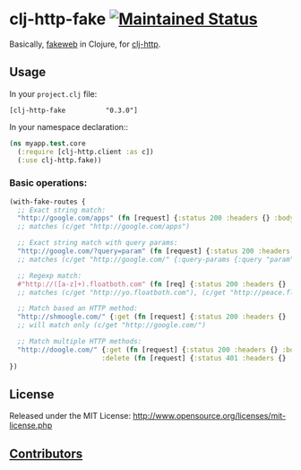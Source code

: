 # clj-http-fake [![Maintained Status](http://stillmaintained.com/myfreeweb/clj-http-fake.png)](http://stillmaintained.com/myfreeweb/clj-http-fake)

Basically, [fakeweb](https://github.com/chrisk/fakeweb) in Clojure, for [clj-http](https://github.com/dakrone/clj-http).

## Usage

In your ```project.clj``` file:

```
[clj-http-fake          "0.3.0"]
```

In your namespace declaration::

```clojure
(ns myapp.test.core
  (:require [clj-http.client :as c])
  (:use clj-http.fake))
```

### Basic operations:

```clojure
(with-fake-routes {
  ;; Exact string match:
  "http://google.com/apps" (fn [request] {:status 200 :headers {} :body "Hey, do I look like Google.com?"})
  ;; matches (c/get "http://google.com/apps")

  ;; Exact string match with query params:
  "http://google.com/?query=param" (fn [request] {:status 200 :headers {} :body "Nah, that can't be Google!"})
  ;; matches (c/get "http://google.com/" {:query-params {:query "param"}})

  ;; Regexp match:
  #"http://([a-z]+).floatboth.com" (fn [req] {:status 200 :headers {} :body "trololo"})
  ;; matches (c/get "http://yo.floatboth.com"), (c/get "http://peace.floatboth.com"), (c/get "http://bro.floatboth.com") and so on, based on regexp.

  ;; Match based an HTTP method:
  "http://shmoogle.com/" {:get (fn [request] {:status 200 :headers {} :body "What is Scmoogle anyways?"})}
  ;; will match only (c/get "http://google.com/")

  ;; Match multiple HTTP methods:
  "http://doogle.com/" {:get (fn [request] {:status 200 :headers {} :body "Nah, that can't be Google!"})
                       :delete (fn [request] {:status 401 :headers {} :body "Do you think you can delete me?!"})}
})
```
## License

Released under the MIT License: http://www.opensource.org/licenses/mit-license.php

## [Contributors](https://github.com/myfreeweb/clj-http-fake/contributors)
